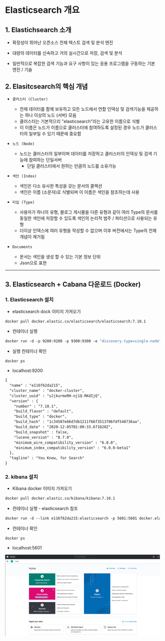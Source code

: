 

# Elasticsearch 개요

## 1. Elastichsearch 소개

- 확장성이 뛰어난 오픈소스 전체 텍스트 검색 및 분석 엔진

- 대량의 데이터를 신속하고 거의 실시간으로 저장, 검색 및 분석

- 일반적으로 복잡한 검색 기능과 요구 사항이 있는 응용 프로그램을 구동하는 기본 엔진 / 기술

  

## 2. Elasitcsearch의 핵심 개념

- `클러스터 (Cluster)`
  - 전체 데이터를 함께 보유하고 모든 노드에서 연합 인덱싱 및 검색기능을 제공하는 하나 이상의 노드 (서버) 모음
  - 클러스터는 기본적으리 "elasticsearch"라는 고유한 이름으로 식별
  - 이 이름은 노드가 이름으로 클러스터에 참여하도록 설정된 경우 노드가 클러스터의 일부일 수 있기 때문에 중요함
- `노드 (Node)`
  - 노드는 클러스터의 일부이며 데이터를 저장하고 클러스터의 인덱싱 및 검색 기능에 참여하는 단일서버
     - 단일 클러스터에서 원하는 만큼의 노드를 소유가능

- `색인 (Index)`
     - 색인은 다소 유사한 특성을 갖는 문서의 콜렉션
     - 색인은 이름 (소문자)로 식별되며 이 이름은 색인을 참조하는데 사용

- `타입 (Type)`
     - 사용자가 하나의 유형, 블로그 게시물을 다른 유형과 같이 여러 Type의 문서를 동일한 색인에 저장할 수 있도록 색인의 논리적 범주 / 파티션으로 사용되는 유형
     - 더이상 인덱스에 여러 유형을 작성할 수 없으며 이후 버전에서는 Type의 전체 개념이 제거됨

- `Documents`
     - 문서는 색인을 생성 할 수 있는 기본 정보 단위
     - Json으로 표현



---



## 3. Elasticsearch + Cabana 다운로드 (Docker)

### 1. Elasticsearch 설치

- elasticsearch dock 이미지 가져오기

```dockerfile
docker pull docker.elastic.co/elasticsearch/elasticsearch:7.10.1
```



- 컨테이너 실행 

```dockerfile
docker run -d -p 9200:9200 -p 9300:9300 -e "discovery.type=single-node" docker.elastic.co/elasticsearch/elasticsearch:7.10.1
```



- 실행 컨테이너 확인

```dockerfile
docker ps
```



- localhost:9200

```html
{
  "name" : "e116f62da215",
  "cluster_name" : "docker-cluster",
  "cluster_uuid" : "uJjkurmoRH-nj1Q-RKdIjQ",
  "version" : {
    "number" : "7.10.1",
    "build_flavor" : "default",
    "build_type" : "docker",
    "build_hash" : "1c34507e66d7db1211f66f3513706fdf548736aa",
    "build_date" : "2020-12-05T01:00:33.671820Z",
    "build_snapshot" : false,
    "lucene_version" : "8.7.0",
    "minimum_wire_compatibility_version" : "6.8.0",
    "minimum_index_compatibility_version" : "6.0.0-beta1"
  },
  "tagline" : "You Know, for Search"
}
```



### 2. kibana 설치

- Kibana docker 이미지 가져오기

```dockerfile
docker pull docker.elastic.co/kibana/kibana:7.10.1
```



- 컨테이너 실행 - elasticsearch 참조

```dockerfile
docker run -d --link e116f62da215:elasticsearch -p 5601:5601 docker.elastic.co/kibana/kibana:7.10.1
```



- 컨테이너 확인

```dockerfile
docker ps
```



- localhost:5601

![kibana_home](../img/kibana_home.png)







